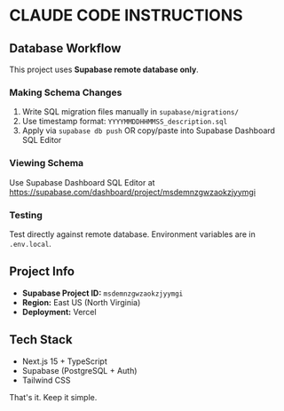 # CLAUDE CODE INSTRUCTIONS

## Database Workflow

This project uses **Supabase remote database only**.

### Making Schema Changes

1. Write SQL migration files manually in `supabase/migrations/`
2. Use timestamp format: `YYYYMMDDHHMMSS_description.sql`
3. Apply via `supabase db push` OR copy/paste into Supabase Dashboard SQL Editor

### Viewing Schema

Use Supabase Dashboard SQL Editor at https://supabase.com/dashboard/project/msdemnzgwzaokzjyymgi

### Testing

Test directly against remote database. Environment variables are in `.env.local`.

## Project Info

- **Supabase Project ID:** `msdemnzgwzaokzjyymgi`
- **Region:** East US (North Virginia)
- **Deployment:** Vercel

## Tech Stack

- Next.js 15 + TypeScript
- Supabase (PostgreSQL + Auth)
- Tailwind CSS

That's it. Keep it simple.
